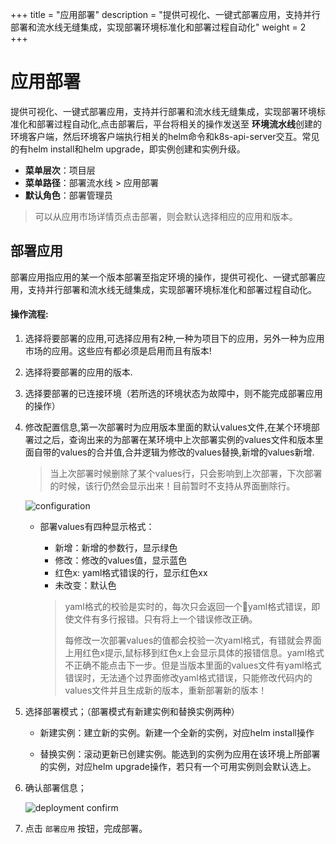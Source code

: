 ﻿+++
title = "应用部署"
description = "提供可视化、一键式部署应用，支持并行部署和流水线无缝集成，实现部署环境标准化和部署过程自动化"
weight = 2
+++

# 应用部署

提供可视化、一键式部署应用，支持并行部署和流水线无缝集成，实现部署环境标准化和部署过程自动化,点击部署后，平台将相关的操作发送至 **环境流水线**创建的环境客户端，然后环境客户端执行相关的helm命令和k8s-api-server交互。常见的有helm install和helm upgrade，即实例创建和实例升级。
  
  - **菜单层次**：项目层
  - **菜单路径**：部署流水线 > 应用部署
  - **默认角色**：部署管理员
  <blockquote class="note">
       可以从应用市场详情页点击部署，则会默认选择相应的应用和版本。
    	  </blockquote>

## 部署应用
部署应用指应用的某一个版本部署至指定环境的操作，提供可视化、一键式部署应用，支持并行部署和流水线无缝集成，实现部署环境标准化和部署过程自动化。

#### 操作流程:

 1. 选择将要部署的应用,可选择应用有2种,一种为项目下的应用，另外一种为应用市场的应用。这些应有都必须是启用而且有版本!

 2. 选择将要部署的应用的版本.

 3. 选择要部署的已连接环境（若所选的环境状态为故障中，则不能完成部署应用的操作）

 4. 修改配置信息,第一次部署时为应用版本里面的默认values文件,在某个环境部署过之后，查询出来的为部署在某环境中上次部署实例的values文件和版本里面自带的values的合并值,合并逻辑为修改的values替换,新增的values新增.
     	<blockquote class="warning">
      当上次部署时候删除了某个values行，只会影响到上次部署，下次部署的时候，该行仍然会显示出来！目前暂时不支持从界面删除行。
    	  </blockquote>
    
    ![configuration](/docs/user-guide/deployment-pipeline/image/deploy1.png)

    - 部署values有四种显示格式：
        - 新增：新增的参数行，显示绿色
        - 修改：修改的values值，显示蓝色
        - 红色x: yaml格式错误的行，显示红色xx
        - 未改变：默认色
      	<blockquote class="note">
       yaml格式的校验是实时的，每次只会返回一个yaml格式错误，即使文件有多行报错。只有将上一个错误修改正确。 
          
       每修改一次部署values的值都会校验一次yaml格式，有错就会界面上用红色x提示,鼠标移到红色x上会显示具体的报错信息。yaml格式不正确不能点击下一步。但是当版本里面的values文件有yaml格式错误时，无法通个过界面修改yaml格式错误，只能修改代码内的values文件并且生成新的版本，重新部署新的版本！
    	  </blockquote>

 5. 选择部署模式；（部署模式有新建实例和替换实例两种）

    - 新建实例：建立新的实例。新建一个全新的实例，对应helm install操作

    - 替换实例：滚动更新已创建实例。能选到的实例为应用在该环境上所部署的实例，对应helm upgrade操作，若只有一个可用实例则会默认选上。


 6. 确认部署信息；
      
    ![deployment confirm](/docs/user-guide/deployment-pipeline/image/deploy2.png)
      
 7. 点击 `部署应用` 按钮，完成部署。
